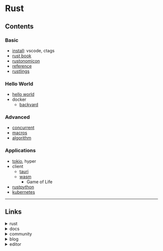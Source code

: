 # Rust

## Contents

### Basic

- [install](docs/install.md): vscode, ctags
- [rust book](docs/book.md)
- [rustonomicon](docs/nomicon.md)
- [reference](docs/reference.md)
- [rustlings](src/rustlings/README.md)

### Hello World

- [hello world](src/helloworld/README.md)
- docker
  - [backyard](src/container/backyard/README.md)

### Advanced

- [concurrent](src/concurrent/README.md)
- [macros](src/macros/README.md)
- [algorithm](https://github.com/rurumimic/algorithm-rs)

### Applications

- [tokio](src/tokio/README.md), hyper
- client
  - [tauri](src/tauri/README.md)
  - [wasm](src/wasm/README.md)
    - Game of Life
- [rustpython](src/python/README.md)
- [kubernetes](src/kubernetes/README.md)

---

## Links

<details>
    <summary>rust</summary>

- [rust](https://www.rust-lang.org)
  - [tools](https://www.rust-lang.org/tools)
  - [install](https://www.rust-lang.org/tools/install)
  - [learn](https://www.rust-lang.org/learn)

</details>
<details>
    <summary>docs</summary>

- [rust by example](https://doc.rust-lang.org/rust-by-example/)
- [book](https://doc.rust-lang.org/book/) + [quiz](https://rust-book.cs.brown.edu)
- [rustlings](https://github.com/rust-lang/rustlings)
- core
  - [crate std](https://doc.rust-lang.org/std/)
  - [edition guide](https://doc.rust-lang.org/edition-guide)
  - [cargo](https://github.com/rust-lang/cargo): package manager
    - [doc](https://doc.rust-lang.org/cargo/index.html)
    - [fmt](https://github.com/rust-lang/rustfmt)
    - [clippy](https://github.com/rust-lang/rust-clippy)
  - [rustdoc](https://doc.rust-lang.org/rustdoc)
  - [rustc](https://doc.rust-lang.org/rustc)
  - [error codes](https://doc.rust-lang.org/error_codes)
- skills
  - [cli](https://rust-cli.github.io/book)
  - [wasm](https://rustwasm.github.io/docs/book/)
  - [embedded](https://doc.rust-lang.org/stable/embedded-book)
- master
  - [reference](https://doc.rust-lang.org/reference)
  - [rustonomicon](https://doc.rust-lang.org/stable/nomicon/)
  - [unstable](https://doc.rust-lang.org/nightly/unstable-book)
- [api guidelines](https://rust-lang.github.io/api-guidelines/)
- [little book of rust macros](https://danielkeep.github.io/tlborm/book/index.html)

</details>
<details>
    <summary>community</summary>

- [community](https://www.rust-lang.org/community)
  - [users forum](https://users.rust-lang.org)

</details>
<details>
    <summary>blog</summary>

- blog: [main](https://blog.rust-lang.org/)
- blog: [inside](<https://blog.rust-lang.org/inside-rust>)

</details>
<details>
    <summary>editor</summary>

- [vim](https://github.com/rust-lang/rust.vim)

</details>

